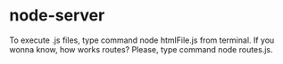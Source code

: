 # node-server
To execute .js  files, type command node htmlFile.js from terminal.
If you wonna know, how works routes? Please, type command node routes.js. 
